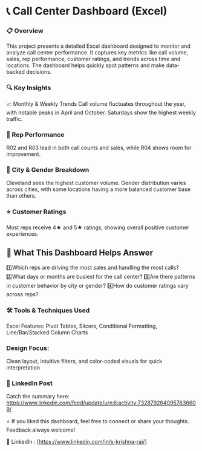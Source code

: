 # 📞 Call Center Dashboard (Excel)

### 📋 Overview

This project presents a detailed Excel dashboard designed to monitor and analyze call center performance. It captures key metrics like call volume, sales, rep performance, customer ratings, and trends across time and locations. The dashboard helps quickly spot patterns and make data-backed decisions.

### 🔍 Key Insights

📈 Monthly & Weekly Trends
Call volume fluctuates throughout the year, with notable peaks in April and October. Saturdays show the highest weekly traffic.

### 👥 Rep Performance

R02 and R03 lead in both call counts and sales, while R04 shows room for improvement.

### 🌆 City & Gender Breakdown

Cleveland sees the highest customer volume. Gender distribution varies across cities, with some locations having a more balanced customer base than others.

### ⭐ Customer Ratings

Most reps receive 4★ and 5★ ratings, showing overall positive customer experiences.

## 🤔 What This Dashboard Helps Answer

1️⃣Which reps are driving the most sales and handling the most calls?
2️⃣What days or months are busiest for the call center?
3️⃣Are there patterns in customer behavior by city or gender?
4️⃣How do customer ratings vary across reps?

### 🛠️ Tools & Techniques Used
Excel Features:
Pivot Tables, Slicers, Conditional Formatting, Line/Bar/Stacked Column Charts

### Design Focus:
Clean layout, intuitive filters, and color-coded visuals for quick interpretation

### 🔗 LinkedIn Post
Catch the summary here: https://www.linkedin.com/feed/update/urn:li:activity:7328792640957636609/

⭐ If you liked this dashboard, feel free to connect or share your thoughts. Feedback always welcome!

📍 LinkedIn : [https://www.linkedin.com/in/s-krishna-raj/]

